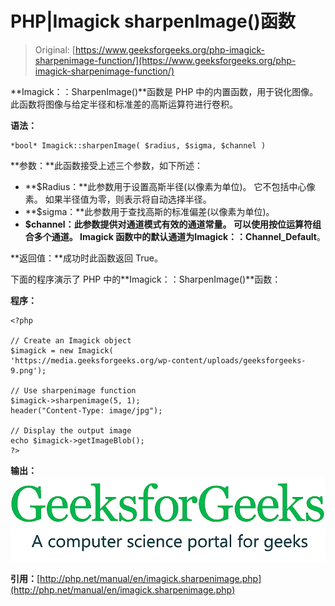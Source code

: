 # PHP|Imagick sharpenImage()函数

> Original: [https://www.geeksforgeeks.org/php-imagick-sharpenimage-function/](https://www.geeksforgeeks.org/php-imagick-sharpenimage-function/)

**Imagick：：SharpenImage()**函数是 PHP 中的内置函数，用于锐化图像。 此函数将图像与给定半径和标准差的高斯运算符进行卷积。

**语法：**

```
*bool* Imagick::sharpenImage( $radius, $sigma, $channel )
```

**参数：**此函数接受上述三个参数，如下所述：

*   **$Radius：**此参数用于设置高斯半径(以像素为单位)。 它不包括中心像素。 如果半径值为零，则表示将自动选择半径。
*   **$sigma：**此参数用于查找高斯的标准偏差(以像素为单位)。
*   **$channel：**此参数提供对通道模式有效的通道常量。 可以使用按位运算符组合多个通道。 Imagick 函数中的默认通道为**Imagick：：Channel_Default**。

**返回值：**成功时此函数返回 True。

下面的程序演示了 PHP 中的**Imagick：：SharpenImage()**函数：

**程序：**

```
<?php

// Create an Imagick object
$imagick = new Imagick(
'https://media.geeksforgeeks.org/wp-content/uploads/geeksforgeeks-9.png');

// Use sharpenimage function
$imagick->sharpenimage(5, 1);
header("Content-Type: image/jpg");

// Display the output image
echo $imagick->getImageBlob();
?>
```

**输出：**
![sharpen image](img/83f8af3505650e1464811229789a9a0c.png)

**引用：**[http://php.net/manual/en/imagick.sharpenimage.php](http://php.net/manual/en/imagick.sharpenimage.php)